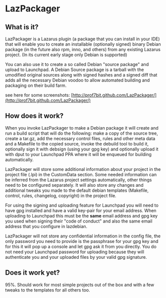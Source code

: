 LazPackager
===========

What is it?
-----------
LazPackager is a Lazarus plugin (a package that you can install in your IDE)
that will enable you to create an installable (optionally signed) binary
Debian package (in the future also rpm, inno, and others) from any existing
Lazarus project. (In its current early stage only Debian is supported)

You can also use it to create a so called Debian "source package" and upload
to Launchpad. A Debian Source package is a tarball with the umodified original
sources along with signed hashes and a signed diff that adds all the necessary
Debian voodoo to allow automated building and packaging on their build farm.

see here for some screenshots: 
[http://prof7bit.github.com/LazPackager/](http://prof7bit.github.com/LazPackager/)

How does it work?
-----------------
When you invoke LazPackager to make a Debian package it will create and
run a build script that will do the following: make a copy of the source
tree, create a tar.gz, add the necessary control files, rules and other
meta data and a Makefile to the copied source, invoke the debuild tool
to build it, optionally sign it with debsign (using your gpg key) and
optionally upload it with dput to your Launchpad PPA where it will be
enqueued for building automatically.

LazPackager will store some additional information about your project in
the project file (.lpi) in the CustomData section. Some needed information
can be inferred from the Lazarus project settings automatically, other
things need to be configured separately. It will also store any changes
and additional tweaks you made to the default debian templates (Makefile,
control, rules, changelog, copyright) in the project file.

For using the signing and uploading feature for Launchpad you will need
to have gpg installed and have a valid key-pair for your email address.
When uploading to Launchpad this must be the **same** email address and
gpg key you used when signing their "code of conduct" and also the same
email address that you configure in lazdebian.

LazPackager will not store any confidential information in the config file,
the only password you need to provide is the passphrase for your gpg key
and for this it will pop up a console and let gpg ask it from you
directly. You do not need your Launchpad password for uploading because
they will authenticate you and your uploaded files by your valid gpg
signature.


Does it work yet?
-----------------
95%. Should work for most simple projects out of the box and with
a few tweaks to the templates for all others too.
